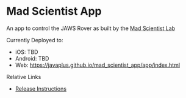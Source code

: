 # Mad Scientist App

An app to control the JAWS Rover as built by the [Mad Scientist Lab](https://github.com/javaplus/MadScientist)

Currently Deployed to:
- iOS: TBD
- Android: TBD
- Web: https://javaplus.github.io/mad_scientist_app/app/index.html

Relative Links
- [Release Instructions](https://github.com/javaplus/mad_scientist_app/wiki/Releasing)
